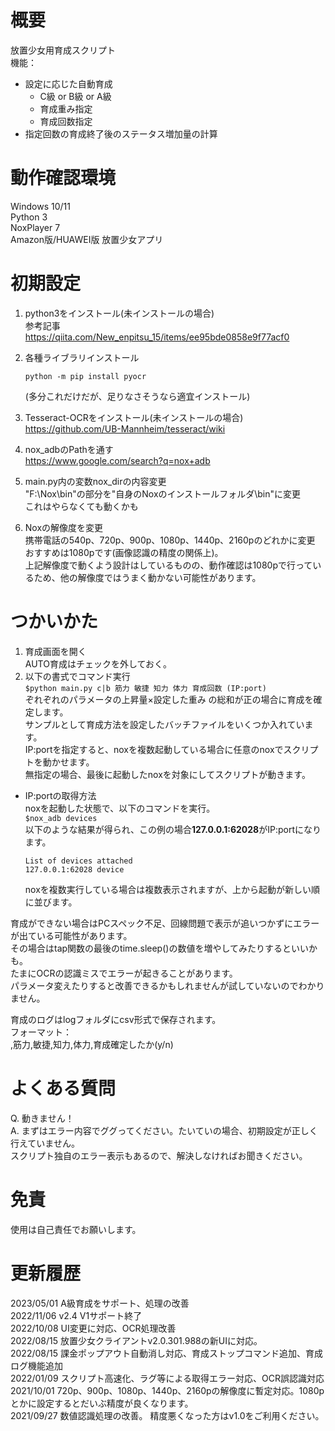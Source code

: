 # 概要
放置少女用育成スクリプト  
機能：  
- 設定に応じた自動育成  
    - C級 or B級 or A級
    - 育成重み指定
    - 育成回数指定
- 指定回数の育成終了後のステータス増加量の計算    

# 動作確認環境
Windows 10/11  
Python 3  
NoxPlayer 7  
Amazon版/HUAWEI版 放置少女アプリ

# 初期設定
1. python3をインストール(未インストールの場合)  
    参考記事  
    <https://qiita.com/New_enpitsu_15/items/ee95bde0858e9f77acf0>  

2. 各種ライブラリインストール  
    ```
    python -m pip install pyocr  
    ```
    (多分これだけだが、足りなさそうなら適宜インストール)

3. Tesseract-OCRをインストール(未インストールの場合)  
    <https://github.com/UB-Mannheim/tesseract/wiki>

4. nox_adbのPathを通す  
    <https://www.google.com/search?q=nox+adb>

5. main.py内の変数nox_dirの内容変更  
    "F:\\Nox\bin"の部分を"自身のNoxのインストールフォルダ\bin"に変更  
    これはやらなくても動くかも


6. Noxの解像度を変更  
    携帯電話の540p、720p、900p、1080p、1440p、2160pのどれかに変更  
    おすすめは1080pです(画像認識の精度の関係上)。    
    上記解像度で動くよう設計はしているものの、動作確認は1080pで行っているため、他の解像度ではうまく動かない可能性があります。  

# つかいかた
1. 育成画面を開く  
    AUTO育成はチェックを外しておく。
2. 以下の書式でコマンド実行  
    `$python main.py c|b 筋力 敏捷 知力 体力 育成回数 (IP:port)`    
    ぞれぞれのパラメータの上昇量×設定した重み の総和が正の場合に育成を確定します。  
    サンプルとして育成方法を設定したバッチファイルをいくつか入れています。  
    IP:portを指定すると、noxを複数起動している場合に任意のnoxでスクリプトを動かせます。  
    無指定の場合、最後に起動したnoxを対象にしてスクリプトが動きます。  

* IP:portの取得方法   
    noxを起動した状態で、以下のコマンドを実行。  
    `$nox_adb devices`  
    以下のような結果が得られ、この例の場合**127.0.0.1:62028**がIP:portになります。  
    ```
    List of devices attached   
    127.0.0.1:62028 device  
    ```
    noxを複数実行している場合は複数表示されますが、上から起動が新しい順に並びます。

育成ができない場合はPCスペック不足、回線問題で表示が追いつかずにエラーが出ている可能性があります。  
その場合はtap関数の最後のtime.sleep()の数値を増やしてみたりするといいかも。  
たまにOCRの認識ミスでエラーが起きることがあります。  
パラメータ変えたりすると改善できるかもしれませんが試していないのでわかりません。

育成のログはlogフォルダにcsv形式で保存されます。  
フォーマット：  
,筋力,敏捷,知力,体力,育成確定したか(y/n)

# よくある質問
Q. 動きません！  
A. まずはエラー内容でググってください。たいていの場合、初期設定が正しく行えていません。  
   スクリプト独自のエラー表示もあるので、解決しなければお聞きください。
# 免責
使用は自己責任でお願いします。  

# 更新履歴
2023/05/01 A級育成をサポート、処理の改善  
2022/11/06 v2.4 V1サポート終了  
2022/10/08 UI変更に対応、OCR処理改善  
2022/08/15 放置少女クライアントv2.0.301.988の新UIに対応。  
2022/08/15 課金ポップアウト自動消し対応、育成ストップコマンド追加、育成ログ機能追加  
2022/01/09 スクリプト高速化、ラグ等による取得エラー対応、OCR誤認識対応  
2021/10/01 720p、900p、1080p、1440p、2160pの解像度に暫定対応。1080pとかに設定するとだいぶ精度が良くなります。  
2021/09/27 数値認識処理の改善。 精度悪くなった方はv1.0をご利用ください。
